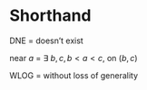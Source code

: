 # Shorthand

DNE = doesn’t exist

near $a$ = $∃\ b,c,b<a<c$, on $(b,c)$

WLOG = without loss of generality
